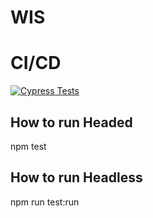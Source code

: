# WIS

# CI/CD
[![Cypress Tests](https://github.com/chibytez/WIS/actions/workflows/cypress.yml/badge.svg)](https://github.com/chibytez/WIS/actions/workflows/cypress.yml)

## How to run Headed
npm test

## How to run Headless
npm run test:run
